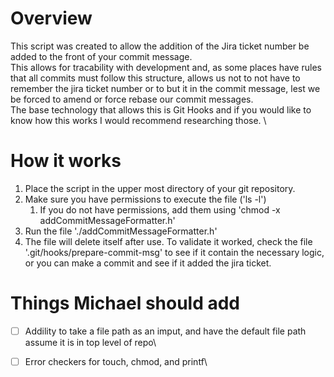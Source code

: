 # Overview 
This script was created to allow the addition of the Jira ticket number be added to the front of your commit message. \
This allows for tracability with development and, as some places have rules that all commits must follow this structure, allows us not to not have to remember the jira ticket number or to but it in the commit message, lest we be forced to amend or force rebase our commit messages.\
The base technology that allows this is Git Hooks and if you would like to know how this works I would recommend researching those. \

# How it works
1. Place the script in the upper most directory of your git repository.
2. Make sure you have permissions to execute the file ('ls -l')
    1. If you do not have permissions, add them using 'chmod -x addCommitMessageFormatter.h'
3. Run the file './addCommitMessageFormatter.h'
4. The file will delete itself after use. To validate it worked, check the file '.git/hooks/prepare-commit-msg' to see if it contain the necessary logic, or you can make a commit and see if it added the jira ticket.

# Things Michael should add 
- [ ] Addility to take a file path as an imput, and have the default file path assume it is in top level of repo\
- [ ] Error checkers for touch, chmod, and printf\

